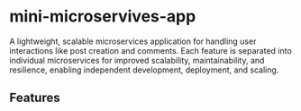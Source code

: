 # mini-microservives-app
A lightweight, scalable microservices application for handling user interactions like post creation and comments. Each feature is separated into individual microservices for improved scalability, maintainability, and resilience, enabling independent development, deployment, and scaling.

## Features